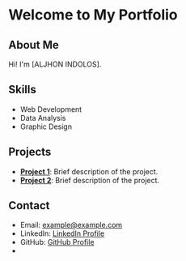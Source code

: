 # Welcome to My Portfolio

## About Me
Hi! I'm [ALJHON INDOLOS].

## Skills
- Web Development
- Data Analysis
- Graphic Design

## Projects
- **[Project 1](#)**: Brief description of the project.
- **[Project 2](#)**: Brief description of the project.

## Contact
- Email: [example@example.com](mailto:example@example.com)
- LinkedIn: [LinkedIn Profile](#)
- GitHub: [GitHub Profile](https://github.com/username)
- 
